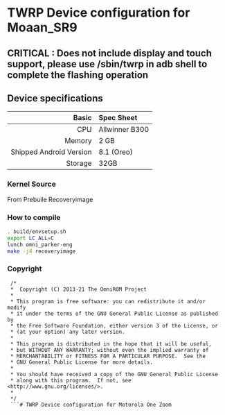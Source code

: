# TWRP Device configuration for Moaan_SR9
## CRITICAL : Does not include display and touch support, please use /sbin/twrp in adb shell to complete the flashing operation

## Device specifications

Basic   | Spec Sheet
-------:|:-------------------------
CPU     | Allwinner B300
Memory  | 2 GB
Shipped Android Version | 8.1 (Oreo)
Storage | 32GB

### Kernel Source

From Prebuile Recoveryimage

### How to compile

```sh
. build/envsetup.sh
export LC_ALL=C
lunch omni_parker-eng
make -j4 recoveryimage
```


### Copyright
 ```
  /*
  *  Copyright (C) 2013-21 The OmniROM Project
  *
  * This program is free software: you can redistribute it and/or modify
  * it under the terms of the GNU General Public License as published by
  * the Free Software Foundation, either version 3 of the License, or
  * (at your option) any later version.
  *
  * This program is distributed in the hope that it will be useful,
  * but WITHOUT ANY WARRANTY; without even the implied warranty of
  * MERCHANTABILITY or FITNESS FOR A PARTICULAR PURPOSE.  See the
  * GNU General Public License for more details.
  *
  * You should have received a copy of the GNU General Public License
  * along with this program.  If not, see <http://www.gnu.org/licenses/>.
  *
  */
  ```# TWRP Device configuration for Motorola One Zoom

